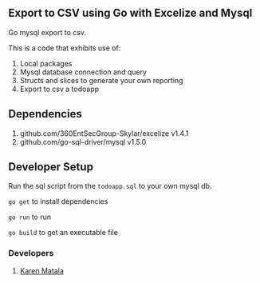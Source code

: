 
## Export to CSV using Go with Excelize and Mysql

Go mysql export to csv.

This is a code that exhibits use of:
1. Local packages
2. Mysql database connection and query
3. Structs and slices to generate your own reporting
4. Export to csv a todoapp

## Dependencies

1. github.com/360EntSecGroup-Skylar/excelize v1.4.1
2. github.com/go-sql-driver/mysql v1.5.0

## Developer Setup

Run the sql script from the `todoapp.sql` to your own mysql db.

`go get` to install dependencies

`go run` to run

`go build` to get an executable file

### Developers
1. [Karen Matala](https://github.com/karenirenecano/)